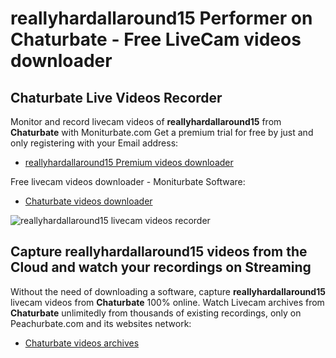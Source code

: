 # reallyhardallaround15 Performer on Chaturbate - Free LiveCam videos downloader

## Chaturbate Live Videos Recorder

Monitor and record livecam videos of **reallyhardallaround15** from **Chaturbate** with Moniturbate.com
Get a premium trial for free by just and only registering with your Email address:
* [reallyhardallaround15 Premium videos downloader](https://moniturbate.com/request-demo-licence-key.html)

Free livecam videos downloader - Moniturbate Software:
* [Chaturbate videos downloader](https://moniturbate.com/moniturbate-download-software.html)

![reallyhardallaround15 livecam videos recorder](https://peachurnet.com/templates/moniturbate-software.png)


## Capture reallyhardallaround15 videos from the Cloud and watch your recordings on Streaming

Without the need of downloading a software, capture **reallyhardallaround15** livecam videos from **Chaturbate** 100% online.
Watch Livecam archives from **Chaturbate** unlimitedly from thousands of existing recordings, only on Peachurbate.com and its websites network:
* [Chaturbate videos archives](https://peachurnet.com/)